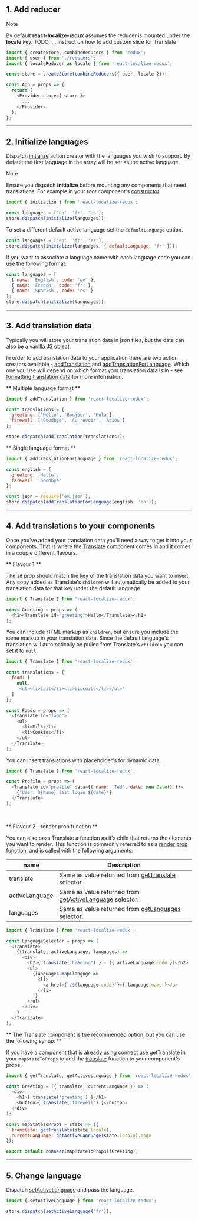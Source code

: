 ## 1. Add reducer

<div class="admonition note">
  <p class="first admonition-title">Note</p>
  <p class="last">By default <strong>react-localize-redux</strong> assumes the reducer is mounted under the <strong>locale</strong> key. TODO: ... instruct on how to add custom slice for Translate</p>
</div>

```javascript
import { createStore, combineReducers } from 'redux';
import { user } from './reducers';
import { localeReducer as locale } from 'react-localize-redux';

const store = createStore(combineReducers({ user, locale }));

const App = props => {
  return (
    <Provider store={ store }>
      ...
    </Provider>
  );
};
```


---------------


## 2. Initialize languages

Dispatch [initialize](api/action-creators#initializelanguages-options) action creator with the languages you wish to support. By default the first language in the array will be set as the active language.

<div class="admonition note">
  <p class="first admonition-title">Note</p>
  <p class="last">Ensure you dispatch <strong>initialize</strong> before mounting any components that need translations. For example in your root component's <a href="https://reactjs.org/docs/react-component.html#constructor" target="_blank">constructor</a>.</p>
</div>

```javascript
import { initialize } from 'react-localize-redux';

const languages = ['en', 'fr', 'es'];
store.dispatch(initialize(languages));
```

To set a different default active language set the `defaultLanguage` option.

```javascript
const languages = ['en', 'fr', 'es'];
store.dispatch(initialize(languages, { defaultLanguage: 'fr' }));
```

If you want to associate a language name with each language code you can use the following format:

```javascript
const languages = [
  { name: 'English', code: 'en' },
  { name: 'French', code: 'fr' },
  { name: 'Spanish', code: 'es' }
];
store.dispatch(initialize(languages));
```


---------------



## 3. Add translation data

Typically you will store your translation data in json files, but the data can also be a vanilla JS object. 

In order to add translation data to your application there are two action creators available - [addTranslation](/api/action-creators#addtranslationdata) and [addTranslationForLanguage](/api/action-creators#addtranslationforlanguagedata-language). Which one you use will depend on which format your translation data is in - see [formatting translation data](/formatting-translation-data) for more information.

** Multiple language format **

```javascript
import { addTranslation } from 'react-localize-redux';

const translations = {
  greeting: ['Hello', 'Bonjour', 'Hola'],
  farewell: ['Goodbye', 'Au revoir', 'Adiós']
};

store.dispatch(addTranslation(translations));
```

** Single language format **

```javascript
import { addTranslationForLanguage } from 'react-localize-redux';

const english = {
  greeting: 'Hello',
  farewell: 'Goodbye'
};

const json = require('en.json');
store.dispatch(addTranslationForLanguage(english, 'en'));
```



---------------



## 4. Add translations to your components

Once you've added your translation data you'll need a way to get it into your components. That is where the [Translate]() component comes in and it comes in a couple different flavours.

** Flavour 1 **

The `id` prop should match the key of the translation data you want to insert. Any copy added as Translate's `children` will automatically be added to your translation data for that key under the default language. 

```javascript
import { Translate } from 'react-localize-redux';

const Greeting = props => (
  <h1><Translate id="greeting">Hello</Translate></h1>
);
```

You can include HTML markup as `children`, but ensure you include the same markup in your translation data. Since the default language's translation will automatically be pulled from Translate's `children` you can set it to `null`.

```javascript
import { Translate } from 'react-localize-redux';

const translations = {
  food: [
    null,
    '<ul><li>Lait</li><li>biscuits</li></ul>'
  ]
};

const Foods = props => (
  <Translate id="food">
    <ul>
      <li>Milk</li>
      <li>Cookies</li>
    </ul>
  </Translate>
);
```

You can insert translations with placeholder's for dynamic data.

```javascript
import { Translate } from 'react-localize-redux';

const Profile = props => (
  <Translate id="profile" data={{ name: 'Ted', date: new Date() }}>
    {'User: ${name} last login ${date}'}
  </Translate>
);
```
<br/>

** Flavour 2 - render prop function **

You can also pass Translate a function as it's child that returns the elements you want to render. This function is commonly referred to as a [render prop function](https://reactjs.org/docs/render-props.html), and is called with the following arguments:

name | Description
--------- | ------------
translate  | Same as value returned from [getTranslate](/api/selectors/#translatekey-string-string-data-options) selector.
activeLanguage | Same as value returned from [getActiveLanguage](/api/selectors/#getactivelanguagestate) selector.
languages | Same as value returned from [getLanguages](/api/selectors/#getlanguagesstate) selector.



```javascript
import { Translate } from 'react-localize-redux';

const LanguageSelector = props => (
  <Translate>
    {(translate, activeLanguage, languages) =>
      <div>
        <h2>{ translate('heading') } - ({ activeLanguage.code })</h2>
        <ul>
          {languages.map(languge =>
            <li>
              <a href={`/${language.code}`}>{ language.name }</a>
            </li>
          )}
        </ul>
      </div>
    }
  </Translate>
);
```










** The Translate component is the recommended option, but you can use the following syntax **


If you have a component that is already using [connect](https://github.com/reactjs/react-redux/blob/master/docs/api.md#connectmapstatetoprops-mapdispatchtoprops-mergeprops-options) use [getTranslate](/api/selectors#gettranslatestate) in your `mapStateToProps` to add the [translate](/api/selectors#translatekey-string-string-data) function to your component's props.

```javascript
import { getTranslate, getActiveLanguage } from 'react-localize-redux';

const Greeting = ({ translate, currentLanguage }) => (
  <div>
    <h1>{ translate('greeting') }</h1>
    <button>{ translate('farewell') }</button>
  </div>
);

const mapStateToProps = state => ({
  translate: getTranslate(state.locale),
  currentLanguage: getActiveLanguage(state.locale).code
});

export default connect(mapStateToProps)(Greeting);
```



---------------



## 5. Change language

Dispatch [setActiveLanguage](/api/action-creators#setactivelanguagelanguage) and pass the language.

```javascript
import { setActiveLanguage } from 'react-localize-redux';

store.dispatch(setActiveLanguage('fr'));
```